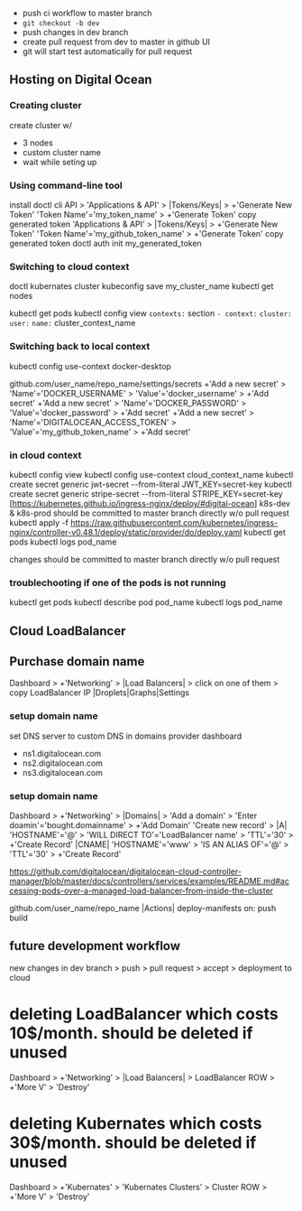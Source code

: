 * push ci workflow to master branch
* `git checkout -b dev`
* push changes in dev branch
* create pull request from dev to master in github UI 
* git will start test automatically for pull request


## Hosting on Digital Ocean
### Creating cluster
create cluster w/ 
- 3 nodes 
- custom cluster name
- wait while seting up

### Using command-line tool
install doctl cli
API > 
    'Applications & API' > |Tokens/Keys| > +'Generate New Token'
        'Token Name'='my_token_name' > +'Generate Token'
            copy generated token
    'Applications & API' > |Tokens/Keys| > +'Generate New Token'
        'Token Name'='my_github_token_name' > +'Generate Token'
            copy generated token
doctl auth init my_generated_token 

### Switching to cloud context
doctl kubernates cluster kubeconfig save my_cluster_name
kubectl get nodes

kubectl get pods
kubectl config view
    `contexts:` section
    `- context:`
            `cluster:`
            `user:`
        `name:` cluster_context_name
### Switching back to local context
kubectl config use-context docker-desktop


github.com/user_name/repo_name/settings/secrets
    +'Add a new secret' > 
        'Name'='DOCKER_USERNAME' > 'Value'='docker_username' > +'Add secret'
    +'Add a new secret' > 
        'Name'='DOCKER_PASSWORD' > 'Value'='docker_password' > +'Add secret'
    +'Add a new secret' > 
        'Name'='DIGITALOCEAN_ACCESS_TOKEN' > 'Value'='my_github_token_name' > +'Add secret'

### in cloud context
kubectl config view
kubectl config use-context cloud_context_name
kubectl create secret generic jwt-secret --from-literal JWT_KEY=secret-key
kubectl create secret generic stripe-secret --from-literal STRIPE_KEY=secret-key
[https://kubernetes.github.io/ingress-nginx/deploy/#digital-ocean]
k8s-dev & k8s-prod should be committed to master branch directly w/o pull request
kubectl apply -f https://raw.githubusercontent.com/kubernetes/ingress-nginx/controller-v0.48.1/deploy/static/provider/do/deploy.yaml
kubectl get pods
kubectl logs pod_name

changes should be committed to master branch directly w/o pull request

### troublechooting if one of the pods is not running
kubectl get pods
kubectl describe pod pod_name
kubectl logs pod_name

## Cloud LoadBalancer

## Purchase domain name
Dashboard > +'Networking' >
    |Load Balancers| > click on one of them >
        copy LoadBalancer IP
        |Droplets|Graphs|Settings
### setup domain name
set DNS server to custom DNS in domains provider dashboard
- ns1.digitalocean.com
- ns2.digitalocean.com
- ns3.digitalocean.com
### setup domain name
Dashboard > +'Networking' >
    |Domains| > 'Add a domain' > 'Enter doamin'='bought.domainname' > +'Add Domain'
    'Create new record' > 
    |A|
    'HOSTNAME'='@' > 'WILL DIRECT TO'='LoadBalancer name' > 'TTL'='30' > +'Create Record'
    |CNAME|
    'HOSTNAME'='www' > 'IS AN ALIAS OF'='@' > 'TTL'='30' > +'Create Record'

https://github.com/digitalocean/digitalocean-cloud-controller-manager/blob/master/docs/controllers/services/examples/README.md#accessing-pods-over-a-managed-load-balancer-from-inside-the-cluster


github.com/user_name/repo_name
|Actions|
deploy-manifests on: push
    build

## future development workflow
new changes in dev branch > push > pull request > accept > deployment to cloud

# deleting LoadBalancer which costs 10$/month. should be deleted if unused
Dashboard > +'Networking' >
    |Load Balancers| > 
    LoadBalancer ROW > +'More V' > 'Destroy'
# deleting Kubernates which costs 30$/month. should be deleted if unused
Dashboard > +'Kubernates' >
    'Kubernates Clusters' > 
    Cluster ROW > +'More V' > 'Destroy'


